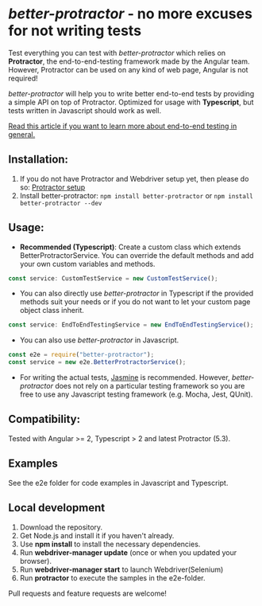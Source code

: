 # *better-protractor* - no more excuses for not writing tests

Test everything you can test with *better-protractor* which relies on **Protractor**, the end-to-end-testing framework made by the Angular team.
However, Protractor can be used on any kind of web page, Angular is not required!

*better-protractor* will help you to write better end-to-end tests by providing a simple API on top of Protractor. Optimized for usage with **Typescript**, but tests written in Javascript should work as well.

[Read this article if you want to learn more about end-to-end testing in general.](https://medium.freecodecamp.org/why-end-to-end-testing-is-important-for-your-team-cb7eb0ec1504)

## Installation:
1. If you do not have Protractor and Webdriver setup yet, then please do so: [Protractor setup](http://www.protractortest.org/#/tutorial#setup)
2. Install better-protractor: ```npm install better-protractor``` or ```npm install better-protractor --dev```

## Usage:
- **Recommended (Typescript)**: Create a custom class which extends BetterProtractorService. You can override the default methods and add your own custom variables and methods.
```javascript
const service: CustomTestService = new CustomTestService();
```
- You can also directly use *better-protractor* in Typescript if the provided methods suit your needs or if you do not want to let your custom page object class inherit.
```javascript
const service: EndToEndTestingService = new EndToEndTestingService();
```
- You can also use *better-protractor* in Javascript.
```javascript
const e2e = require("better-protractor");
const service = new e2e.BetterProtractorService();
```
- For writing the actual tests, [Jasmine](https://jasmine.github.io/) is recommended. However, *better-protractor* does not rely on a particular testing framework so you are free to use any Javascript testing framework (e.g. Mocha, Jest, QUnit).

## Compatibility:
Tested with Angular >= 2, Typescript > 2 and latest Protractor (5.3).

## Examples
See the e2e folder for code examples in Javascript and Typescript.

## Local development
1. Download the repository.
2. Get Node.js and install it if you haven't already.
3. Use **npm install** to install the necessary dependencies.
4. Run **webdriver-manager update** (once or when you updated your browser).
5. Run **webdriver-manager start** to launch Webdriver(Selenium)
6. Run **protractor** to execute the samples in the e2e-folder.

Pull requests and feature requests are welcome!
